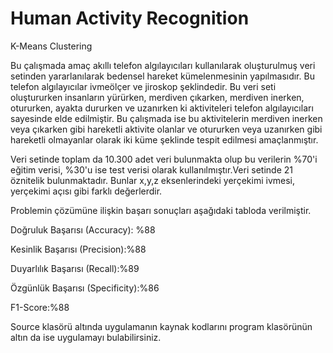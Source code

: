 # Human Activity Recognition
K-Means Clustering

Bu çalışmada amaç akıllı telefon algılayıcıları kullanılarak oluşturulmuş veri setinden yararlanılarak bedensel hareket kümelenmesinin yapılmasıdır. Bu telefon algılayıcılar ivmeölçer ve jiroskop şeklindedir. Bu veri seti oluştururken insanların yürürken, merdiven çıkarken, merdiven inerken, otururken, ayakta dururken ve uzanırken ki aktiviteleri telefon algılayıcıları sayesinde elde edilmiştir. Bu çalışmada ise bu aktivitelerin merdiven inerken veya çıkarken gibi hareketli aktivite olanlar ve otururken veya uzanırken gibi hareketli olmayanlar olarak iki küme şeklinde tespit edilmesi amaçlanmıştır.

Veri setinde toplam da 10.300 adet veri bulunmakta olup bu verilerin %70'i eğitim verisi, %30'u ise test verisi olarak kullanılmıştır.Veri setinde 21 öznitelik bulunmaktadır. Bunlar x,y,z eksenlerindeki yerçekimi ivmesi, yerçekimi açısı gibi farklı değerlerdir.

Problemin çözümüne ilişkin başarı sonuçları aşağıdaki tabloda verilmiştir.

Doğruluk Başarısı (Accuracy): %88

Kesinlik Başarısı (Precision):%88

Duyarlılık Başarısı (Recall):%89

Özgünlük Başarısı (Specificity):%86

F1-Score:%88

Source klasörü altında uygulamanın kaynak kodlarını program klasörünün altın da ise uygulamayı bulabilirsiniz.
